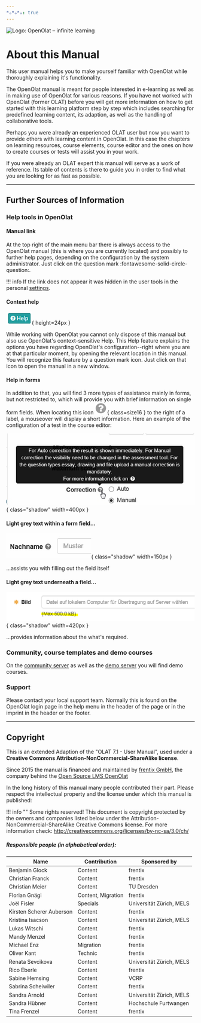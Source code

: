 ```yaml
---
ᴴₒᴴₒᴴₒ: true
---
```

![Logo: OpenOlat – infinite learning](../../../assets/OpenOlat_Logo_claim_RGB.png)


# About this Manual

This user manual helps you to make yourself familiar with OpenOlat while
thoroughly explaining it's functionality.

The OpenOlat manual is meant for people interested in e-learning as well as in
making use of OpenOlat for various reasons. If you have not worked with
OpenOlat (former OLAT) before you will get more information on how to get
started with this learning platform step by step which includes searching for
predefined learning content, its adaption, as well as the handling of
collaborative tools.

Perhaps you were already an experienced OLAT user but now you want to provide
others with learning content in OpenOlat. In this case the chapters on
learning resources, course elements, course editor and the ones on how to
create courses or tests will assist you in your work.

If you were already an OLAT expert this manual will serve as a work of
reference. Its table of contents is there to guide you in order to find what you are looking for as
fast as possible.

***

## Further Sources of Information

### Help tools in OpenOlat

#### Manual link

At the top right of the main menu bar there is always access to the OpenOlat
manual (this is where you are currently located) and possibly to further help
pages, depending on the configuration by the system administrator.  Just click
on the question mark :fontawesome-solid-circle-question:.

!!! info 
	If the link does not appear it was hidden in the user tools in the personal
	[settings](../personal/Configuration.md#settings).


#### Context help

![](assets/help.png){ height=24px }

While working with OpenOlat you cannot only dispose of this manual but also
use OpenOlat's  context-sensitive Help. This Help feature explains the options
you have regarding OpenOlat's configuration--right where you are at that
particular moment, by opening the relevant location in this manual. You will
recognize this feature by a question mark icon. Just click on that icon to
open the manual in a new window.


#### Help in forms

In addition to that, you will find 3 more types of assistance mainly in forms,
but not restricted to, which will provide you with brief information on single
form fields. When locating this icon
![](assets/hover_help.png){ class=size16 }
to the right of a label, a mouseover will display a short information. Here an
example of the configuration of a test in the course editor:

![](assets/example_Fragezeichen.jpg){ class="shadow" width=400px }

  

#### Light grey text within a form field...

![](assets/help_gui_demo.jpg){ class="shadow" width=150px }

...assists you with filling out the field itself


#### Light grey text underneath a field...

![](assets/help_gui_demo1.png){ class="shadow" width=420px }

...provides information about the what's required.


### Community, course templates and demo courses

On the [community server](https://community.openolat.org) as well as the [demo server](https://learn.olat.com "Demoserver") you will 
find demo courses.


### Support

Please contact your local support team. Normally this is found on the OpenOlat login page in the help menu in the header of the page or in the imprint in the header or the footer. 

***  
  
## Copyright

This is an extended Adaption of the "OLAT 7.1 - User Manual", used under a
**Creative Commons Attribution-NonCommercial-ShareAlike license**. 

Since 2015 the manual is financed and maintained by 
[frentix GmbH](https://www.frentix.com/), the company behind
the [Open Source LMS OpenOlat](https://www.openolat.org)

In the long history of this manual many people contributed their part. Please respect the intellectual property and the license under which this manual is published: 

!!! info "" 
	Some rights reserved! This document is copyright protected by the owners and
	companies listed below under the Attribution-NonCommercial-ShareAlike Creative
	Commons license. For more information check:
	<http://creativecommons.org/licenses/by-nc-sa/3.0/ch/>

##### Responsible people (in alphabetical order):

| Name | Contribution | Sponsored by |
| ---- | ------------ | ----------- |
| Benjamin Glock | Content | frentix |
| Christian Franck | Content | frentix |
| Christian Meier | Content | TU Dresden |
| Florian Gnägi | Content, Migration | frentix |
| Joël Fisler | Specials | Universität Zürich, MELS |
| Kirsten Scherer Auberson | Content | frentix |
| Kristina Isacson | Content | Universität Zürich, MELS  |
| Lukas Witschi | Content | frentix |
| Mandy Menzel | Content | frentix |
| Michael Enz | Migration | frentix |
| Oliver Kant | Technic | frentix |
| Renata Sevcikova | Content | Universität Zürich, MELS |
| Rico Eberle | Content | frentix |
| Sabine Hemsing | Content | VCRP |
| Sabrina Scheiwiler | Content | frentix |
| Sandra Arnold | Content | Universität Zürich, MELS |
| Sandra Hübner | Content | Hochschule Furtwangen |
| Tina Frenzel | Content | frentix |



